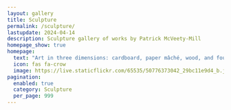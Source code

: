 ```yaml
---
layout: gallery
title: Sculpture
permalink: /sculpture/
lastupdate: 2024-04-14
description: Sculpture gallery of works by Patrick McVeety-Mill
homepage_show: true
homepage:
  text: "Art in three dimensions: cardboard, paper mâché, wood, and found object"
  icon: fas fa-crow
  image: https://live.staticflickr.com/65535/50776373042_29bc11e9d4_b.jpg
pagination:
  enabled: true
  category: Sculpture
  per_page: 999 
---
```

